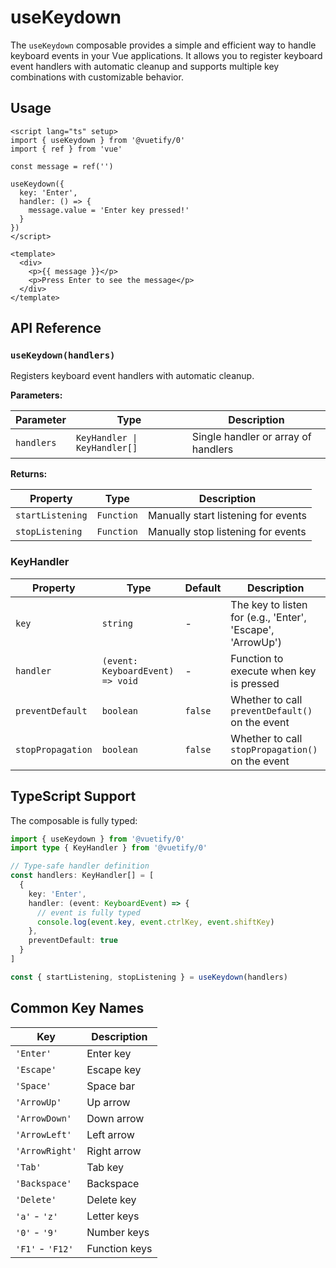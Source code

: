 # useKeydown

The `useKeydown` composable provides a simple and efficient way to handle keyboard events in your Vue applications. It allows you to register keyboard event handlers with automatic cleanup and supports multiple key combinations with customizable behavior.

## Usage

```vue
<script lang="ts" setup>
import { useKeydown } from '@vuetify/0'
import { ref } from 'vue'

const message = ref('')

useKeydown({
  key: 'Enter',
  handler: () => {
    message.value = 'Enter key pressed!'
  }
})
</script>

<template>
  <div>
    <p>{{ message }}</p>
    <p>Press Enter to see the message</p>
  </div>
</template>
```

## API Reference

### `useKeydown(handlers)`

Registers keyboard event handlers with automatic cleanup.

**Parameters:**

| Parameter | Type | Description |
|-----------|------|-------------|
| `handlers` | `KeyHandler \| KeyHandler[]` | Single handler or array of handlers |

**Returns:**

| Property | Type | Description |
|----------|------|-------------|
| `startListening` | `Function` | Manually start listening for events |
| `stopListening` | `Function` | Manually stop listening for events |

### KeyHandler

| Property | Type | Default | Description |
|----------|------|---------|-------------|
| `key` | `string` | - | The key to listen for (e.g., 'Enter', 'Escape', 'ArrowUp') |
| `handler` | `(event: KeyboardEvent) => void` | - | Function to execute when key is pressed |
| `preventDefault` | `boolean` | `false` | Whether to call `preventDefault()` on the event |
| `stopPropagation` | `boolean` | `false` | Whether to call `stopPropagation()` on the event |

## TypeScript Support

The composable is fully typed:

```typescript
import { useKeydown } from '@vuetify/0'
import type { KeyHandler } from '@vuetify/0'

// Type-safe handler definition
const handlers: KeyHandler[] = [
  {
    key: 'Enter',
    handler: (event: KeyboardEvent) => {
      // event is fully typed
      console.log(event.key, event.ctrlKey, event.shiftKey)
    },
    preventDefault: true
  }
]

const { startListening, stopListening } = useKeydown(handlers)
```

## Common Key Names

| Key | Description |
|-----|-------------|
| `'Enter'` | Enter key |
| `'Escape'` | Escape key |
| `'Space'` | Space bar |
| `'ArrowUp'` | Up arrow |
| `'ArrowDown'` | Down arrow |
| `'ArrowLeft'` | Left arrow |
| `'ArrowRight'` | Right arrow |
| `'Tab'` | Tab key |
| `'Backspace'` | Backspace |
| `'Delete'` | Delete key |
| `'a'` - `'z'` | Letter keys |
| `'0'` - `'9'` | Number keys |
| `'F1'` - `'F12'` | Function keys |
